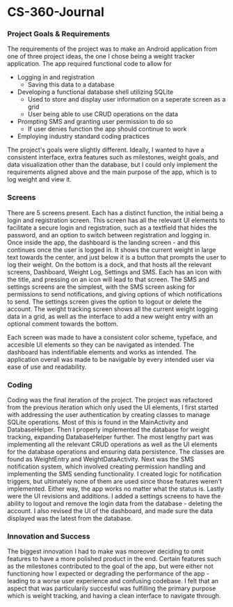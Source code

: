 # CS-360-Journal

### Project Goals & Requirements
The requirements of the project was to make an Android application from one of three project ideas, the one I chose being a weight tracker application. The app required functional code to allow for
- Logging in and registration
  - Saving this data to a database
- Developing a functional database shell utilizing SQLite
  - Used to store and display user information on a seperate screen as a grid
  - User being able to use CRUD operations on the data
- Prompting SMS and granting user permission to do so
  - If user denies function the app should continue to work
- Employing industry standard coding practices

The project's goals were slightly different. Ideally, I wanted to have a consistent interface, extra features such as milestones, weight goals, and data visualization other than the database, but I could only implement the requirements aligned above and the main purpose of the app, which is to log weight and view it. 

### Screens
There are 5 screens present. Each has a distinct function, the initial being a login and registration screen. This screen has all the relevant UI elements to facilitate a secure login and registration, such as a textfield that hides the password, and an option to switch between registration and logging in. 
Once inside the app, the dashboard is the landing screen - and this continues once the user is logged in. It shows the current weight in large text towards the center, and just below it is a button that prompts the user to log their weight.
On the bottom is a dock, and that hosts all the relevant screens, Dashboard, Weight Log, Settings and SMS. Each has an icon with the title, and pressing on an icon will lead to that screen.
The SMS and settings screens are the simplest, with the SMS screen asking for permissions to send notifications, and giving options of which notifications to send. The settings screen gives the option to logout or delete the account.
The weight tracking screen shows all the current weight logging data in a grid, as well as the interface to add a new weight entry with an optional comment towards the bottom.

Each screen was made to have a consistent color scheme, typeface, and accesible UI elements so they can be navigated as intended. The dashboard has indentifiable elements and works as intended. The application overall was made to be navigable by every intended user via ease of use and readability.

### Coding
Coding was the final iteration of the project. The project was refactored from the previous iteration which only used the UI elements, I first started with addressing the user authentication by creating classes to manage SQLite operations. Most of this is found in the MainActivity and DatabaseHelper. Then I properly implemented the database for weight tracking, expanding DatabaseHelper further.
The most lengthy part was implementing all the relevant CRUD operations as well as the UI elements for the database operations and ensuring data persistence. The classes are found as WeightEntry and WeightDataActivity.
Next was the SMS notification system, which involved creating permission handling and implementing the SMS sending functionality. I created logic for notification triggers, but ultimately none of them are used since those features weren't implemented. Either way, the app works no matter what the status is.
Lastly were the UI revisions and additions. I added a settings screens to have the ability to logout and remove the login data from the database - deleting the account. I also revised the UI of the dashboard, and made sure the data displayed was the latest from the database. 

### Innovation and Success

The biggest innovation I had to make was moreover deciding to omit features to have a more polished product in the end. Certain features such as the milestones contributed to the goal of the app, but were either not functioning how I expected or degrading the performance of the app - leading to a worse user experience and confusing codebase. I felt that an aspect that was particularily succesful was fulfilling the primary purpose which is weight tracking, and having a clean interface to navigate through.
